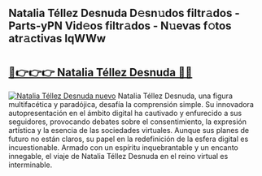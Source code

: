 ## Natalia Téllez Desnuda D𝚎sn𝚞dos filtr𝚊dos - Parts-yPN Vid𝚎os filtr𝚊dos - N𝚞evas f𝚘tos atr𝚊ctivas lqWWw

# <h2><a href="http://mbcctc.tromn.icu/?c=Natalia+T%c3%a9llez+Desnuda">🔗👉👉👉 Natalia Téllez Desnuda 🔗🔗</a></h2>

[![Natalia Téllez Desnuda nuevo](https://i.imgur.com/pEAQMta.gif)](http://mbcctc.tromn.icu/?c=Natalia+T%c3%a9llez+Desnuda)
Natalia Téllez Desnuda, una figura multifacética y paradójica, desafía la comprensión simple. Su innovadora autopresentación en el ámbito digital ha cautivado y enfurecido a sus seguidores, provocando debates sobre el consentimiento, la expresión artística y la esencia de las sociedades virtuales. Aunque sus planes de futuro no están claros, su papel en la redefinición de la esfera digital es incuestionable. Armado con un espíritu inquebrantable y un encanto innegable, el viaje de Natalia Téllez Desnuda en el reino virtual es interminable.
